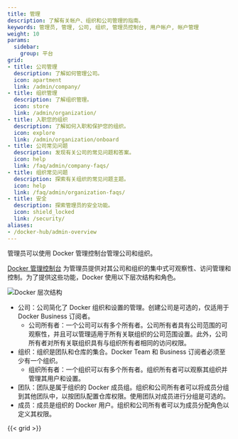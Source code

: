 ```yaml
---
title: 管理
description: 了解有关帐户、组织和公司管理的指南。
keywords: 管理员, 管理, 公司, 组织, 管理员控制台, 用户帐户, 帐户管理
weight: 10
params:
  sidebar:
    group: 平台
grid:
- title: 公司管理
  description: 了解如何管理公司。
  icon: apartment
  link: /admin/company/
- title: 组织管理
  description: 了解组织管理。
  icon: store
  link: /admin/organization/
- title: 入职您的组织
  description: 了解如何入职和保护您的组织。
  icon: explore
  link: /admin/organization/onboard
- title: 公司常见问题
  description: 发现有关公司的常见问题和答案。
  icon: help
  link: /faq/admin/company-faqs/
- title: 组织常见问题
  description: 探索有关组织的常见问题主题。
  icon: help
  link: /faq/admin/organization-faqs/
- title: 安全
  description: 探索管理员的安全功能。
  icon: shield_locked
  link: /security/
aliases:
- /docker-hub/admin-overview
---
```


管理员可以使用 Docker 管理控制台管理公司和组织。

[Docker 管理控制台](https://app.docker.com/admin) 为管理员提供对其公司和组织的集中式可观察性、访问管理和控制。为了提供这些功能，Docker 使用以下层次结构和角色。

![Docker 层次结构](./images/docker-admin-structure.webp)

- 公司：公司简化了 Docker 组织和设置的管理。创建公司是可选的，仅适用于 Docker Business 订阅者。
  - 公司所有者：一个公司可以有多个所有者。公司所有者具有公司范围的可观察性，并且可以管理适用于所有关联组织的公司范围设置。此外，公司所有者对所有关联组织具有与组织所有者相同的访问权限。
- 组织：组织是团队和仓库的集合。Docker Team 和 Business 订阅者必须至少有一个组织。
  - 组织所有者：一个组织可以有多个所有者。组织所有者可以观察其组织并管理其用户和设置。
- 团队：团队是属于组织的 Docker 成员组。组织和公司所有者可以将成员分组到其他团队中，以按团队配置仓库权限。使用团队对成员进行分组是可选的。
- 成员：成员是组织的 Docker 用户。组织和公司所有者可以为成员分配角色以定义其权限。

{{< grid >}}